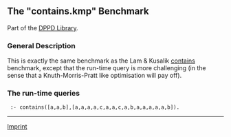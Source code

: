 The "contains.kmp" Benchmark
----------------------------

Part of the [DPPD Library](https://github.com/leuschel/DPPD).

### General Description

This is exactly the same benchmark as the Lam & Kusalik
[contains](contains.lam.html) benchmark, except that the run-time query
is more challenging (in the sense that a Knuth-Morris-Pratt like
optimisation will pay off).

### The run-time queries

     :- contains([a,a,b],[a,a,a,a,c,a,a,c,a,b,a,a,a,a,a,b]).

------------------------------------------------------------------------

[Imprint](http://www.stups.uni-duesseldorf.de/w/Imprint)
